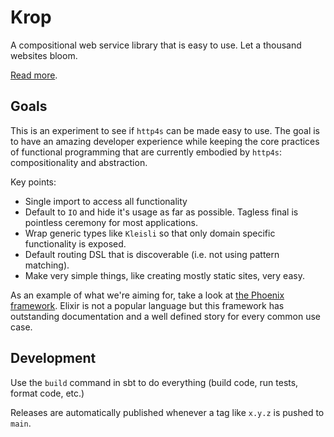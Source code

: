 # Krop

A compositional web service library that is easy to use. Let a thousand websites bloom.

[Read more](https://creativescala.org/krop).


## Goals

This is an experiment to see if `http4s` can be made easy to use. The goal is to have an amazing developer experience while keeping the core practices of functional programming that are currently embodied by `http4s`: compositionality and abstraction.

Key points:

- Single import to access all functionality
- Default to `IO` and hide it's usage as far as possible. Tagless final is pointless ceremony for most applications.
- Wrap generic types like `Kleisli` so that only domain specific functionality is exposed.
- Default routing DSL that is discoverable (i.e. not using pattern matching). 
- Make very simple things, like creating mostly static sites, very easy.

As an example of what we're aiming for, take a look at [the Phoenix framework](https://www.phoenixframework.org/). Elixir is not a popular language but this framework has outstanding documentation and a well defined story for every common use case.


## Development

Use the `build` command in sbt to do everything (build code, run tests, format code, etc.)

Releases are automatically published whenever a tag like `x.y.z` is pushed to `main`.
